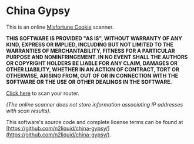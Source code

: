 China Gypsy
===

This is an online [Misfortune Cookie](http://mis.fortunecook.ie) scanner.

**THIS SOFTWARE IS PROVIDED "AS IS", WITHOUT WARRANTY OF ANY KIND, EXPRESS OR
IMPLIED, INCLUDING BUT NOT LIMITED TO THE WARRANTIES OF MERCHANTABILITY,
FITNESS FOR A PARTICULAR PURPOSE AND NONINFRINGEMENT. IN NO EVENT SHALL THE
AUTHORS OR COPYRIGHT HOLDERS BE LIABLE FOR ANY CLAIM, DAMAGES OR OTHER
LIABILITY, WHETHER IN AN ACTION OF CONTRACT, TORT OR OTHERWISE, ARISING FROM,
OUT OF OR IN CONNECTION WITH THE SOFTWARE OR THE USE OR OTHER DEALINGS IN
THE SOFTWARE.**

[Click here](/scan) to scan your router.

*(The online scanner does not store information associating IP addresses with scan results).*

This software's source code and complete license terms can be found at
[https://github.com/n2liquid/china-gypsy/](https://github.com/n2liquid/china-gypsy/).
